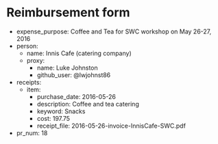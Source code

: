 # Reimbursement form
- expense_purpose: Coffee and Tea for SWC workshop on May 26-27, 2016
- person:
    - name: Innis Cafe (catering company)
    - proxy:
        - name: Luke Johnston
        - github_user: @lwjohnst86
- receipts:
    - item:
        - purchase_date: 2016-05-26
        - description: Coffee and tea catering
        - keyword: Snacks
        - cost: 197.75
        - receipt_file: 2016-05-26-invoice-InnisCafe-SWC.pdf
- pr_num: 18
